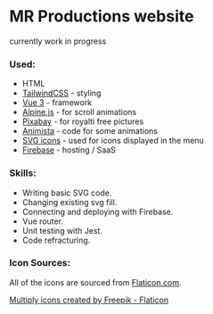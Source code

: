 # MR Productions website

currently work in progress

### Used:

- HTML
- [TailwindCSS](https://tailwindcss.com/) - styling
- [Vue 3](https://vuejs.org/) - framework
- [Alpine.js](https://alpinejs.dev/) - for scroll animations
- [Pixabay](https://pixabay.com/) - for royalti free pictures
- [Animista](https://animista.net/) - code for some animations
- [SVG icons](https://fontawesomeicons.com/svg/icons) - used for icons displayed in the menu
- [Firebase](https://firebase.google.com/) - hosting / SaaS

### Skills:

- Writing basic SVG code.
- Changing existing svg fill.
- Connecting and deploying with Firebase.
- Vue router.
- Unit testing with Jest.
- Code refracturing.

### Icon Sources:

All of the icons are sourced from [Flaticon.com](https://www.flaticon.com/).

<a href="https://www.flaticon.com/free-icons/multiply" title="multiply icons">Multiply icons created by Freepik - Flaticon</a>
